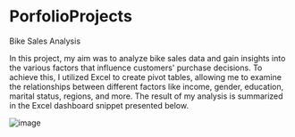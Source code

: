 # PorfolioProjects
Bike Sales Analysis

In this project, my aim was to analyze bike sales data and gain insights into the various factors that influence customers' purchase decisions. To achieve this, I utilized Excel to create pivot tables, allowing me to examine the relationships between different factors like income, gender, education, marital status, regions, and more. The result of my analysis is summarized in the Excel dashboard snippet presented below.

![image](https://github.com/FlowCojo/PorfolioProjects/assets/123026369/ae97cc60-8c66-48d2-a6f9-0ef7868844a7)



